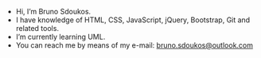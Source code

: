 - Hi, I’m Bruno Sdoukos.
- I have knowledge of HTML, CSS, JavaScript, jQuery, Bootstrap, Git and related tools.
- I’m currently learning UML.
- You can reach me by means of my e-mail: bruno.sdoukos@outlook.com

<!---
BSdoukos/BSdoukos is a ✨ special ✨ repository because its `README.md` (this file) appears on your GitHub profile.
You can click the Preview link to take a look at your changes.
--->
